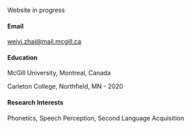 
Website in progress

#### Email
weiyi.zhai@mail.mcgill.ca

#### Education

McGill University, Montreal, Canada 

Carleton College, Northfield, MN - 2020

#### Research Interests

Phonetics, Speech Perception, Second Language Acquisition 
